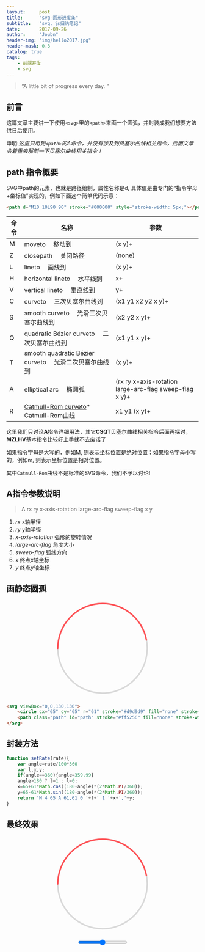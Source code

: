 ```yaml
---
layout:     post
title:      "svg-圆形进度条"
subtitle:   "svg，js归纳笔记"
date:       2017-09-26
author:     "Joubn"
header-img: "img/hello2017.jpg"
header-mask: 0.3
catalog: true
tags:
    - 前端开发
    - svg
---
```


> “A little bit of progress every day. ”

## 前言

这篇文章主要讲一下使用`<svg>`里的`<path>`来画一个圆弧，并封装成我们想要方法供日后使用。

申明:*这里只用到`<path>`的A命令，并没有涉及到贝塞尔曲线相关指令，后面文章会着重去解剖一下贝塞尔曲线相关指令！*

## path 指令概要

SVG中path的元素，也就是路径绘制，属性名称是d, 具体值是由专门的“指令字母+坐标值”实现的，例如下面这个简单代码示意：

```html
<path d="M10 10L90 90" stroke="#000000" style="stroke-width: 5px;"></path>
```
<table cellspacing="1" cellpadding="0" class="params_table">
    <thead>
        <tr>
            <th>命令</th>
            <th>名称</th>
            <th>参数</th>
        </tr>
    </thead>
    <tbody>
        <tr>
            <td>M</td>
            <td>moveto  移动到</td>
            <td>(x y)+</td>
        </tr>
        <tr>
            <td>Z</td>
            <td>closepath  关闭路径</td>
            <td>(none)</td>
        </tr>
        <tr>
            <td>L</td>
            <td>lineto  画线到</td>
            <td>(x y)+</td>
        </tr>
        <tr>
            <td>H</td>
            <td>horizontal lineto  水平线到</td>
            <td>x+</td>
        </tr>
        <tr>
            <td>V</td>
            <td>vertical lineto  垂直线到</td>
            <td>y+</td>
        </tr>
        <tr>
            <td>C</td>
            <td>curveto  三次贝塞尔曲线到</td>
            <td>(x1 y1 x2 y2 x y)+</td>
        </tr>
        <tr>
            <td>S</td>
            <td>smooth curveto  光滑三次贝塞尔曲线到</td>
            <td>(x2 y2 x y)+</td>
        </tr>
        <tr>
            <td>Q</td>
            <td>quadratic Bézier curveto  二次贝塞尔曲线到</td>
            <td>(x1 y1 x y)+</td>
        </tr>
        <tr>
            <td>T</td>
            <td>smooth quadratic Bézier curveto  光滑二次贝塞尔曲线到</td>
            <td>(x y)+</td>
        </tr>
        <tr>
            <td>A</td>
            <td>elliptical arc  椭圆弧</td>
            <td>(rx ry x-axis-rotation large-arc-flag sweep-flag x y)+</td>
        </tr>
        <tr>
            <td>R</td>
            <td><a href="http://en.wikipedia.org/wiki/Catmull–Rom_spline#Catmull.E2.80.93Rom_spline">Catmull-Rom curveto</a>*  Catmull-Rom曲线</td>
            <td>x1 y1 (x y)+</td>
        </tr>
    </tbody>
</table>

这里我们只讨论**A**指令详细用法，其它**CSQT**贝塞尔曲线相关指令后面再探讨，**MZLHV**基本指令比较好上手就不去废话了

如果指令字母是大写的，例如M, 则表示坐标位置是绝对位置；如果指令字母小写的，例如m, 则表示坐标位置是相对位置。

其中`Catmull-Rom`曲线不是标准的SVG命令，我们不予以讨论!

## A指令参数说明

>A rx ry x-axis-rotation large-arc-flag sweep-flag x y

1. *rx*               x轴半径
2. *ry*               y轴半径
3. *x-axis-rotation*  弧形的旋转情况
4. *large-arc-flag*   角度大小
5. *sweep-flag*       弧线方向
6. *x*                终点x轴坐标
7. *y*                终点y轴坐标

## 画静态圆孤

<div style="text-align:center;margin-bottom:20px;">
<svg style="width:250px; margin:0 auto;" viewBox="0,0,130,130"><circle cx="65" cy="65" r="61" stroke="#d9d9d9" fill="none" stroke-width="2"></circle><path class="path" id="path" stroke="#ff5256" fill="none" stroke-width="2" stroke-linecap="round" d="M 4 65 A 61,61 0 0 1 124.91952229445,53.56973981027079"></path></svg>
</div>

```html
<svg viewBox="0,0,130,130">
    <circle cx="65" cy="65" r="61" stroke="#d9d9d9" fill="none" stroke-width="2"></circle>
    <path class="path" id="path" stroke="#ff5256" fill="none" stroke-width="2" stroke-linecap="round" d="M 4 65 A 61,61 0 0 1 124.91952229445,53.56973981027079"></path>
</svg>
```

## 封装方法

```js
function setRate(rate){
    var angle=rate/100*360
    var l,x,y;
    if(angle==360){angle=359.99}
    angle>180 ? l=1 : l=0;
    x=65+61*Math.cos((180-angle)*(2*Math.PI/360));
    y=65-61*Math.sin((180-angle)*(2*Math.PI/360));
    return 'M 4 65 A 61,61 0 '+l+' 1 '+x+','+y;
}
```
## 最终效果
<div style="text-align:center;margin-bottom:20px;">
<svg id="demo" style="width:250px; margin:0 auto;" viewBox="0,0,130,130"><circle cx="65" cy="65" r="61" stroke="#d9d9d9" fill="none" stroke-width="2"></circle><path class="path" id="path" stroke="#ff5256" fill="none" stroke-width="2" stroke-linecap="round" d="M 4 65 A 61,61 0 0 1 124.91952229445,53.56973981027079"></path></svg>
</div>

<div style="text-align:center;margin-bottom:20px;">
    <input type="range" style="margin:0 auto;" onchange="document.querySelector('#demo').setAttribute('d',setRate(this.value))" />
</div>
<script type="text/javascript">
function setRate(rate){
    var angle=rate/100*360
    var l,x,y;
    if(angle==360){angle=359.99}
    angle>180 ? l=1 : l=0;
    x=65+61*Math.cos((180-angle)*(2*Math.PI/360));
    y=65-61*Math.sin((180-angle)*(2*Math.PI/360));
    return 'M 4 65 A 61,61 0 '+l+' 1 '+x+','+y;
}
</script>